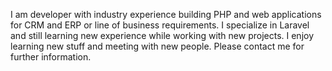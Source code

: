 I am developer with industry experience building PHP and web applications for CRM and ERP or line of business requirements. 
I specialize in Laravel and still learning new experience while working with new projects. 
I enjoy learning new stuff and meeting with new people. Please contact me for further information.
